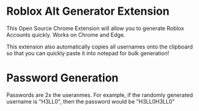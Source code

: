# Roblox Alt Generator Extension
This Open Source Chrome Extension will allow you to generate Roblox Accounts quickly. Works on Chrome and Edge.</br>

This extension also automatically copies all usernames onto the clipboard so that you can quickly paste it into notepad for bulk generation! </br>

# Password Generation
Passwords are 2x the useranmes. For example, if the randomly generated username is "H3LL0", then the password would be "H3LL0H3LL0" </br>

